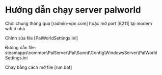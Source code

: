 # Hướng dẫn chạy server palworld
Chơi chung thông qua [radmin-vpn.com] hoặc mở port [8211] tại modem wifi ở nhà

Chỉnh sửa file [PalWorldSettings.ini]

Đường dẫn file: steamapps\common\PalServer\Pal\Saved\Config\WindowsServer\PalWorldSettings.ini

Chạy bằng cách mở file [run.bat]
